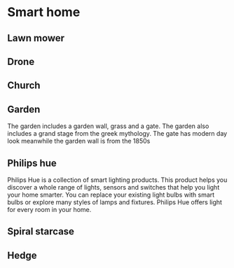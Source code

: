 # Smart home

## Lawn mower
## Drone
## Church
## Garden
The garden includes a garden wall, grass and a gate. The garden also includes a grand stage from the greek mythology. The gate has modern day look meanwhile the garden wall is from the 1850s 
## Philips hue
Philips Hue is a collection of smart lighting products. This product helps you discover a whole range of lights, sensors and switches that help you light your home smarter. You can replace your existing light bulbs with smart bulbs or explore many styles of lamps and fixtures. Philips Hue offers light for every room in your home.
## Spiral starcase
## Hedge
